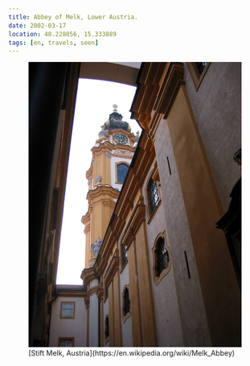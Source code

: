 ```yaml
---
title: Abbey of Melk, Lower Austria.
date: 2002-03-17
location: 48.228056, 15.333889
tags: [en, travels, seen]
---
```


<figure>
<img src="/assets/img/melk-2002.jpg">
<figcaption>[Stift Melk, Austria](https://en.wikipedia.org/wiki/Melk_Abbey)</figcaption>
</figure>
